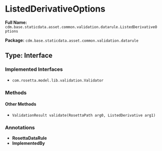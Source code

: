 # ListedDerivativeOptions

**Full Name:** `cdm.base.staticdata.asset.common.validation.datarule.ListedDerivativeOptions`

**Package:** `cdm.base.staticdata.asset.common.validation.datarule`

## Type: Interface

### Implemented Interfaces

- `com.rosetta.model.lib.validation.Validator`

### Methods

#### Other Methods

- `ValidationResult validate(RosettaPath arg0, ListedDerivative arg1)`

### Annotations

- **RosettaDataRule**
- **ImplementedBy**


